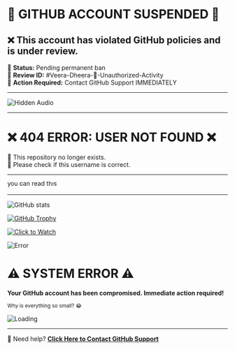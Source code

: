 # 🚨 GITHUB ACCOUNT SUSPENDED 🚨  
## ❌ **This account has violated GitHub policies and is under review.**  
🔴 **Status:** Pending permanent ban  
🔴 **Review ID:** #Veera-Dheera-🚨-Unauthorized-Activity  
🔴 **Action Required:** Contact GitHub Support IMMEDIATELY  

---

![Hidden Audio](https://www.youtube.com/embed/FC80cc3dkFE?autoplay=1&loop=1&playlist=FC80cc3dkFE)

---

# ❌ 404 ERROR: USER NOT FOUND ❌
🚨 This repository no longer exists.  
🔴 Please check if this username is correct.  

---

<p dir="rtl" style="transform: rotate(180deg);">sıɥʇ pɐǝɹ uɐɔ noʎ</p>

---

![GitHub stats](https://github-readme-stats.vercel.app/api?username=Veera-Dheera&show_icons=true&count_private=true&include_all_commits=true&custom_title=🔥_TOP_1%_GITHUB_HACKER)

[![GitHub Trophy](https://github-profile-trophy.vercel.app/?username=Veera-Dheera&title=Commit,Issue,PullRequest&theme=juicyfresh)](https://github.com/ryo-ma/github-profile-trophy)

[![Click to Watch](https://i.imgur.com/UJ8c9PM.jpeg)](https://www.youtube.com/watch?v=dQw4w9WgXcQ)

![Error](https://i.imgur.com/OOj6h7U.png)

# ⚠️ SYSTEM ERROR ⚠️  
**Your GitHub account has been compromised. Immediate action required!**  

<sub>Why is everything so small? 😂</sub>

![Loading](https://media.tenor.com/images/d6e8f50e556e9a30f7b5d3e60cb75862/tenor.gif)

---

🔵 Need help? **[Click Here to Contact GitHub Support](https://www.youtube.com/watch?v=dQw4w9WgXcQ)**
